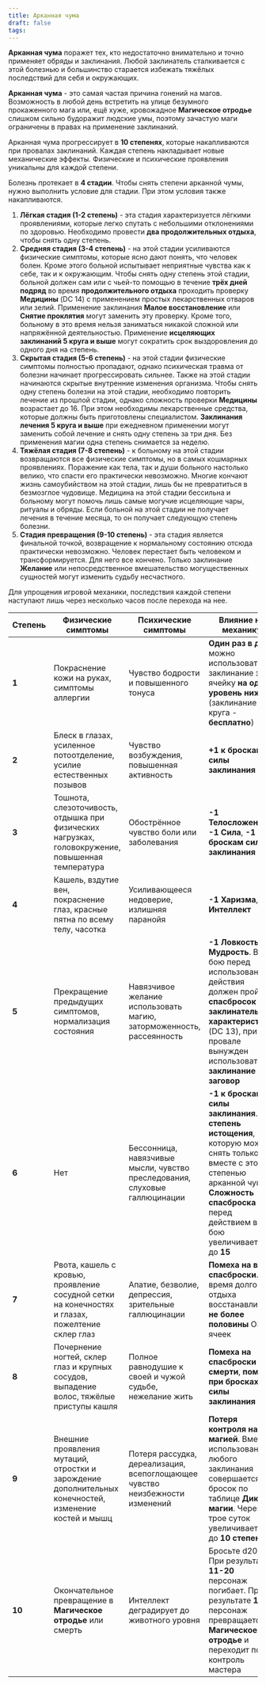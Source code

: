 ```yaml
---
title: Арканная чума
draft: false
tags:
---
```

**Арканная чума** поражет тех, кто недостаточно внимательно и точно применяет обряды и заклинания. Любой заклинатель сталкивается с этой болезнью и большинство старается избежать тяжёлых последствий для себя и окружающих.

**Арканная чума** - это самая частая причина гонений на магов. Возможность в любой день встретить на улице безумного прокаженного мага или, ещё хуже, кровожадное **Магическое отродье** слишком сильно будоражит людские умы, поэтому зачастую маги ограничены в правах на применение заклинаний.

Арканная чума прогрессирует в **10 степенях**, которые накапливаются при провалах заклинаний. Каждая степень накладывает новые механические эффекты. Физические и психические проявления уникальны для каждой степени.

Болезнь протекает в **4 стадии**. Чтобы снять степени арканной чумы, нужно выполнить условие для стадии. При этом условия также накапливаются.
1. **Лёгкая стадия (1-2 степень)** - эта стадия характеризуется лёгкими проявлениями, которые легко спутать с небольшими отклонениями по здоровью. Необходимо провести **два продолжительных отдыха**, чтобы снять одну степень.
2. **Средняя стадия (3-4 степень)** - на этой стадии усиливаются физические симптомы, которые ясно дают понять, что человек болен. Кроме этого больной испытывает неприятные чувства как к себе, так и к окружающим. Чтобы снять одну степень этой стадии, больной должен сам или с чьей-то помощью в течение **трёх дней подряд** во время **продолжительного отдыха** проходить проверку **Медицины** (DC 14) с применением простых лекарственных отваров или зелий. Применение заклинания **Малое восстановление** или **Снятие проклятия** могут заменить эту проверку. Кроме того, больному в это время нельзя заниматься никакой сложной или напряжённой деятельностью. Применение **исцеляющих заклинаний 5 круга и выше** могут сократить срок выздоровления до одного дня на степень.
3. **Скрытая стадия (5-6 степень)** - на этой стадии физические симптомы полностью пропадают, однако психическая травма от болезни начинает прогрессировать сильнее. Также на этой стадии начинаются скрытые внутренние изменения организма. Чтобы снять одну степень болезни на этой стадии, необходимо повторить лечение из прошлой стадии, однако сложность проверки **Медицины** возрастает до 16. При этом необходимы лекарственные средства, которые должны быть приготовлены специалистом. **Заклинания лечения 5 круга и выше** при ежедневном применении могут заменить собой лечение и снять одну степень за три дня. Без применения магии одна степень снимается за неделю.
4. **Тяжёлая стадия (7-8 степень)** - к больному на этой стадии возвращаются все физические симптомы, но в самых кошмарных проявлениях. Поражение как тела, так и души больного настолько велико, что спасти его практически невозможно. Многие кончают жизнь самоубийством на этой стадии, лишь бы не превратиться в безмозглое чудовище. Медицина на этой стадии бессильна и больному могут помочь лишь самые могучие исцеляющие чары, ритуалы и обряды. Если больной на этой стадии не получает лечения в течение месяца, то он получает следующую степень болезни.
5. **Стадия превращения (9-10 степень)** - эта стадия является финальной точкой, возвращение к нормальному состоянию отсюда практически невозможно. Человек перестает быть человеком и трансформируется. Для него все кончено. Только заклинание **Желание** или непосредственное вмешательство могущественных сущностей могут изменить судьбу несчастного.

Для упрощения игровой механики, последствия каждой степени наступают лишь через несколько часов после перехода на нее.

| Степень | Физические симптомы                                                                                   | Психические симптомы                                                         | Влияние на механику                                                                                                                                                                                        |
| ------- | ----------------------------------------------------------------------------------------------------- | ---------------------------------------------------------------------------- | ---------------------------------------------------------------------------------------------------------------------------------------------------------------------------------------------------------- |
| **1**   | Покраснение кожи на руках, симптомы аллергии                                                          | Чувство бодрости и повышенного тонуса                                        | **Один раз в день** можно использовать заклинание за ячейку **на один уровень ниже** (заклинание 1 круга - **бесплатно**)                                                                                  |
| **2**   | Блеск в глазах, усиленное потоотделение, усилие естественных позывов                                  | Чувство возбуждения, повышенная активность                                   | **+1 к броскам силы заклинания**                                                                                                                                                                           |
| **3**   | Тошнота, слезоточивость, отдышка при физических нагрузках, головокружение, повышенная температура     | Обострённое чувство боли или заболевания                                     | **-1 Телосложение**, **-1 Сила**, **-1 к броскам силы заклинания**                                                                                                                                         |
| **4**   | Кашель, вздутие вен, покраснение глаз, красные пятна по всему телу, часотка                           | Усиливающееся недоверие, излишняя паранойя                                   | **-1 Харизма**, **-1 Интеллект**                                                                                                                                                                           |
| **5**   | Прекращение предыдущих симптомов, нормализация состояния                                              | Навязчивое желание использовать магию, заторможенность, рассеянность         | **-1 Ловкость**, **-1 Мудрость**. В бою перед использованием действия должен пройти **спасбросок заклинательной характеристики** (DC 13), при провале вынужден использовать **заклинание** или **заговор** |
| **6**   | Нет                                                                                                   | Бессонница, навязчивые мысли, чувство преследования, слуховые галлюцинации   | **-1 к броскам силы заклинания**. **1 степень истощения**, которую можно снять только вместе с этой степенью арканной чумы. **Сложность спасброска** перед действием в бою увеличивается до **15**         |
| **7**   | Рвота, кашель с кровью, проявление сосудной сетки на конечностях и глазах, пожелтение склер глаз      | Апатие, безволие, депрессия, зрительные галлюцинации                         | **Помеха на все спасброски**. Во время долгого отдыха восстанавливает **не более половины** ОЗ и ячеек                                                                                                     |
| **8**   | Почернение ногтей, склер глаз и крупных сосудов, выпадение волос, тяжёлые приступы кашля              | Полное равнодушие к своей и чужой судьбе, нежелание жить                     | **Помеха на спасброски от смерти**, **помеха при бросках силы заклинания**                                                                                                                                 |
| **9**   | Внешние проявления мутаций, отростки и зарождение дополнительных конечностей, изменение костей и мышц | Потеря рассудка, дереализация, всепоглощающее чувство неизбежности изменений | **Потеря контроля над магией**. Вместо использования любого заклинания совершается бросок по таблице **Дикой магии**. Через трое суток увеличивается до **10 степени**                                     |
| **10**  | Окончательное превращение в **Магическое отродье** или смерть                                         | Интеллект деградирует до животного уровня                                    | Бросьте d20. При результате **11-20** персонаж погибает. При результате **1-10** персонаж превращается в **Магическое отродье** и переходит под контроль мастера                                           |